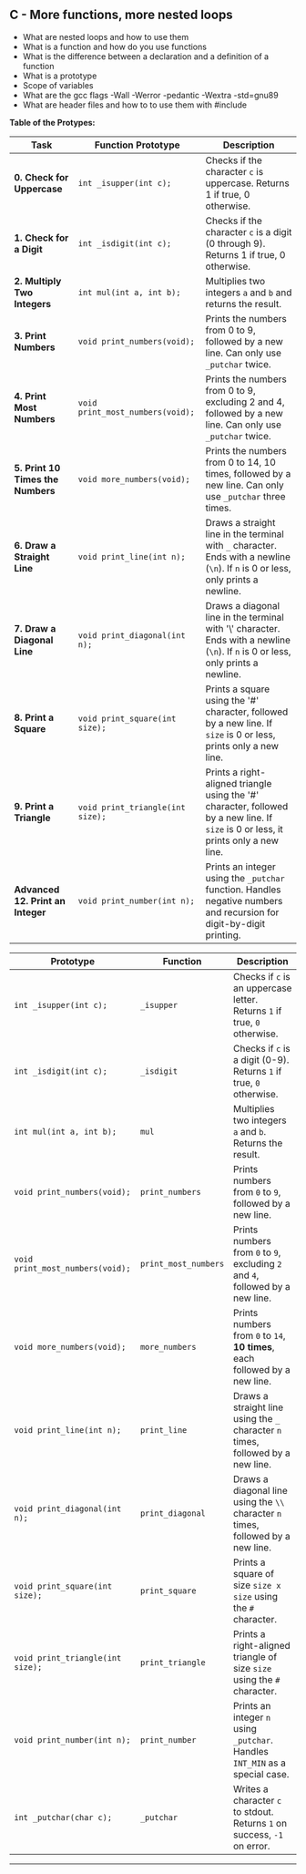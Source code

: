 ## **C - More functions, more nested loops**

* What are nested loops and how to use them
* What is a function and how do you use functions
* What is the difference between a declaration and a definition of a function
* What is a prototype
* Scope of variables
* What are the gcc flags -Wall -Werror -pedantic -Wextra -std=gnu89
* What are header files and how to to use them with #include


**Table of the Protypes:**

| **Task**                          | **Function Prototype**             | **Description**                                                                 |
|------------------------------------|-------------------------------------|---------------------------------------------------------------------------------|
| **0. Check for Uppercase**         | `int _isupper(int c);`              | Checks if the character `c` is uppercase. Returns 1 if true, 0 otherwise.        |
| **1. Check for a Digit**          | `int _isdigit(int c);`              | Checks if the character `c` is a digit (0 through 9). Returns 1 if true, 0 otherwise. |
| **2. Multiply Two Integers**      | `int mul(int a, int b);`            | Multiplies two integers `a` and `b` and returns the result.                      |
| **3. Print Numbers**              | `void print_numbers(void);`        | Prints the numbers from 0 to 9, followed by a new line. Can only use `_putchar` twice. |
| **4. Print Most Numbers**         | `void print_most_numbers(void);`   | Prints the numbers from 0 to 9, excluding 2 and 4, followed by a new line. Can only use `_putchar` twice. |
| **5. Print 10 Times the Numbers** | `void more_numbers(void);`         | Prints the numbers from 0 to 14, 10 times, followed by a new line. Can only use `_putchar` three times. |
| **6. Draw a Straight Line**       | `void print_line(int n);`          | Draws a straight line in the terminal with `_` character. Ends with a newline (`\n`). If `n` is 0 or less, only prints a newline. |
| **7. Draw a Diagonal Line**       | `void print_diagonal(int n);`      | Draws a diagonal line in the terminal with '\\' character. Ends with a newline (`\n`). If `n` is 0 or less, only prints a newline. |
| **8. Print a Square**             | `void print_square(int size);`     | Prints a square using the '#' character, followed by a new line. If `size` is 0 or less, prints only a new line. |
| **9. Print a Triangle**           | `void print_triangle(int size);`   | Prints a right-aligned triangle using the '#' character, followed by a new line. If `size` is 0 or less, it prints only a new line. |
| **Advanced 12. Print an Integer** | `void print_number(int n);`        | Prints an integer using the `_putchar` function. Handles negative numbers and recursion for digit-by-digit printing. |


| **Prototype** | **Function** | **Description** |
| --- | --- | --- |
| `int _isupper(int c);` | `_isupper` | Checks if `c` is an uppercase letter. Returns `1` if true, `0` otherwise. |
| `int _isdigit(int c);` | `_isdigit` | Checks if `c` is a digit (0-9). Returns `1` if true, `0` otherwise. |
| `int mul(int a, int b);` | `mul` | Multiplies two integers `a` and `b`. Returns the result. |
| `void print_numbers(void);` | `print_numbers` | Prints numbers from `0` to `9`, followed by a new line. |
| `void print_most_numbers(void);` | `print_most_numbers` | Prints numbers from `0` to `9`, excluding `2` and `4`, followed by a new line. |
| `void more_numbers(void);` | `more_numbers` | Prints numbers from `0` to `14`, **10 times**, each followed by a new line. |
| `void print_line(int n);` | `print_line` | Draws a straight line using the `_` character `n` times, followed by a new line. |
| `void print_diagonal(int n);` | `print_diagonal` | Draws a diagonal line using the `\\` character `n` times, followed by a new line. |
| `void print_square(int size);` | `print_square` | Prints a square of size `size x size` using the `#` character. |
| `void print_triangle(int size);` | `print_triangle` | Prints a right-aligned triangle of size `size` using the `#` character. |
| `void print_number(int n);` | `print_number` | Prints an integer `n` using `_putchar`. Handles `INT_MIN` as a special case. |
| `int _putchar(char c);` | `_putchar` | Writes a character `c` to stdout. Returns `1` on success, `-1` on error. |

---
